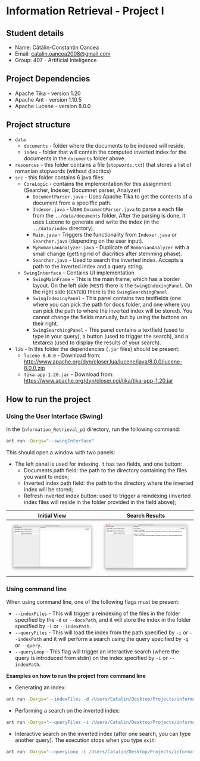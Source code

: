 # **Information Retrieval - Project I**
## **Student details**
* Name: Cătălin-Constantin Oancea
* Email: catalin.oancea2008@gmail.com
* Group: 407 - Artificial Inteligence

## **Project Dependencies**
* Apache Tika - version 1.20
* Apache Ant - version 1.10.5
* Apache Lucene - version 8.0.0

## **Project structure**
* `data`
    * `documents` - folder where the documents to be indexed will reside.
    * `index` - folder that will contain the computed inverted index for the documents in the `documents` folder above.
* `resources` - this folder contains a file (`stopwords.txt`) that stores a list of romanian stopwords (without diacritcs)
* `src` - this folder contains 6 java files:
    * `CoreLogic` - contains the implementation for this assignment (Searcher, Indexer, Documnet parser, Analyzer)
        * `DocumentParser.java` - Uses Apache Tika to get the contents of a document from a speciffic path.
        * `Indexer.java` - Uses `DocumentParser.java` to parse a each file from the `../data/documents` folder. After the parsing is done, it uses Lucene to generate and write the index (in the `../data/index` directory).
        * `Main.java` - Triggers the functionality from `Indexer.java` or `Searcher.java` (depending on the user input).
        * `MyRomanianAnalyzer.java` - Duplicate of `RomanianAnalyzer` with a small change (getting rid of diacritics after stemming phase).
        * `Searcher.java` - Used to search the inverted index. Accepts a path to the inverted index and a query string.
    * `SwingInterface` - Contains UI implementation
        * `SwingMainFrame` - This is the main frame, which has a border layout. On the left side (`WEST`) there is the `SwingIndexingPanel`. On the right side (`CENTER`) there is the `SwingSearchingPanel`.
        * `SwingIndexingPanel` - This panel contains two textfields (one where you can pick the path for docs folder, and one where you can pick the path to where the inverted index will be stored). You cannot change the fields manually, but by using the buttons on their right.
        * `SwingSearchingPanel` - This panel contains a textfield (used to type in your query), a button (used to trigger the search), and a textarea (used to display the results of your search).
* `lib` - In this folder the dependencies (`.jar` files) should be present:
    * `lucene-8.0.0` - Download from: http://www.apache.org/dyn/closer.lua/lucene/java/8.0.0/lucene-8.0.0.zip
    * `tika-app-1.20.jar` - Download from: https://www.apache.org/dyn/closer.cgi/tika/tika-app-1.20.jar

## **How to run the project**
### **Using the User Interface (Swing)**
In the `Information_Retrieval_p1` directory, run the following command:
```bash
ant run -Dargs="--swingInterface"
```
This should open a window with two panels:
* The left panel is used for indexing. It has two fields, and one button:
    * Documents path field: the path to the directory containing the files you want to index;
    * Inverted index path field: the path to the directory where the inverted index will be stored;
    * Refresh inverted index button: used to trigger a reindexing (inverted index files will reside in the folder provided in the field above);

Initial View                     |  Search Results
:-------------------------------:|:-------------------------------:
![](./screenshot1.png?raw=true ) | ![](./screenshot2.png?raw=true)


### **Using command line**
When using command line, one of the following flags must be present:
* `--indexFiles` - This will trigger a reindexing of the files in the folder specified by the `-d` or `--docsPath`, and it will store the index in the folder specified by `-i` or `--indexPath`.
* `--queryFiles` - This will load the index from the path specified by `-i` or `--indexPath` and it will perform a search using the query specified by `-q` or `--query`.
* `--queryLoop` - This flag will trigger an interactive search (where the query is introduced from stdin) on the index specified by `-i` or `--indexPath`.

**Examples on how to run the project from command line**
* Generating an index:
```bash
ant run -Dargs="--indexFiles -d /Users/Catalin/Desktop/Projects/information_retrieval_p1/data/documents -i /Users/Catalin/Desktop/Projects/information_retrieval_p1/data/index"
```
* Performing a search on the inverted index:
```bash
ant run -Dargs="--queryFiles -i /Users/Catalin/Desktop/Projects/information_retrieval_p1/data/index -q 'căruță'"
```
* Interactive search on the inverted index (after one search, you can type another query). The execution stops when you type `exit`:

```bash
ant run -Dargs="--queryLoop -i /Users/Catalin/Desktop/Projects/information_retrieval_p1/data/index"
```